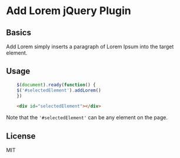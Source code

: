 # Add Lorem jQuery Plugin

## Basics

Add Lorem simply inserts a paragraph of Lorem Ipsum into the target element.

## Usage

``` javascript
	$(document).ready(function() {
	$('#selectedElement').addLorem()
	})
```

``` html
	<div id="selectedElement"></div>
```

Note that the `'#selectedElement'` can be any element on the page.

## License

MIT